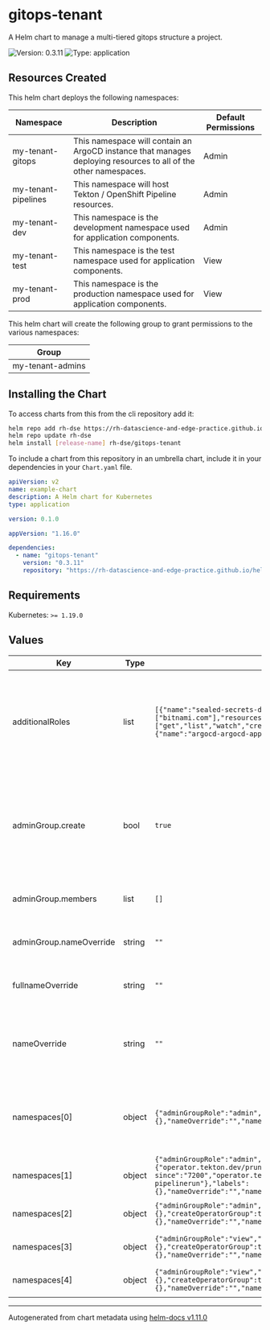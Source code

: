 # gitops-tenant

A Helm chart to manage a multi-tiered gitops structure a project.

![Version: 0.3.11](https://img.shields.io/badge/Version-0.3.11-informational?style=flat-square) ![Type: application](https://img.shields.io/badge/Type-application-informational?style=flat-square)

## Resources Created

This helm chart deploys the following namespaces:

| Namespace | Description | Default Permissions |
| ----------- | ----------- | ----------- |
| my-tenant-gitops | This namespace will contain an ArgoCD instance that manages deploying resources to all of the other namespaces. | Admin |
| my-tenant-pipelines   | This namespace will host Tekton / OpenShift Pipeline resources. | Admin |
| my-tenant-dev   | This namespace is the development namespace used for application components. | Admin |
| my-tenant-test   | This namespace is the test namespace used for application components. | View |
| my-tenant-prod   | This namespace is the production namespace used for application components. | View |

This helm chart will create the following group to grant permissions to the various namespaces:

| Group |
| ----- |
| my-tenant-admins |

## Installing the Chart

To access charts from this from the cli repository add it:

```sh
helm repo add rh-dse https://rh-datascience-and-edge-practice.github.io/helm-charts/
helm repo update rh-dse
helm install [release-name] rh-dse/gitops-tenant
```

To include a chart from this repository in an umbrella chart, include it in your dependencies in your `Chart.yaml` file.

```yaml
apiVersion: v2
name: example-chart
description: A Helm chart for Kubernetes
type: application

version: 0.1.0

appVersion: "1.16.0"

dependencies:
  - name: "gitops-tenant"
    version: "0.3.11"
    repository: "https://rh-datascience-and-edge-practice.github.io/helm-charts/"
```

## Requirements

Kubernetes: `>= 1.19.0`

## Values

| Key | Type | Default | Description |
|-----|------|---------|-------------|
| additionalRoles | list | `[{"name":"sealed-secrets-deployer","rules":[{"apiGroups":["bitnami.com"],"resources":["sealedsecrets"],"verbs":["get","list","watch","create","update","patch","delete"]}],"subject":{"name":"argocd-argocd-application-controller"}}]` | Additional roles to apply to the application controller service account in all namespaces managed by ArgoCD |
| adminGroup.create | bool | `true` | Enable the creation of the admin group.  If creation is disabled, an existing group can still be specified with the nameOverride. |
| adminGroup.members | list | `[]` | List of users to be added to the adminGroup |
| adminGroup.nameOverride | string | `""` | String to override the name of the admin group |
| fullnameOverride | string | `""` | String to fully override fullname template |
| nameOverride | string | `""` | String to partially override fullname template (will maintain the release name) |
| namespaces[0] | object | `{"adminGroupRole":"admin","annotations":{},"labels":{},"nameOverride":"","nameSuffix":"gitops","role":"gitops"}` | GitOps namespace configuration for managing objects in all tenant namespaces |
| namespaces[1] | object | `{"adminGroupRole":"admin","annotations":{"operator.tekton.dev/prune.keep-since":"7200","operator.tekton.dev/prune.resources":"taskrun, pipelinerun"},"labels":{},"nameOverride":"","nameSuffix":"pipelines","role":"pipelines"}` | Pipelines namespace for executing pipelines |
| namespaces[2] | object | `{"adminGroupRole":"admin","annotations":{},"createOperatorGroup":true,"labels":{},"nameOverride":"","nameSuffix":"dev","role":"dev"}` | Dev application namespace |
| namespaces[3] | object | `{"adminGroupRole":"view","annotations":{},"createOperatorGroup":true,"labels":{},"nameOverride":"","nameSuffix":"test","role":"test"}` | Test application namespace |
| namespaces[4] | object | `{"adminGroupRole":"view","annotations":{},"createOperatorGroup":true,"labels":{},"nameOverride":"","nameSuffix":"prod","role":"prod"}` | Prod application namespace |

----------------------------------------------
Autogenerated from chart metadata using [helm-docs v1.11.0](https://github.com/norwoodj/helm-docs/releases/v1.11.0)
